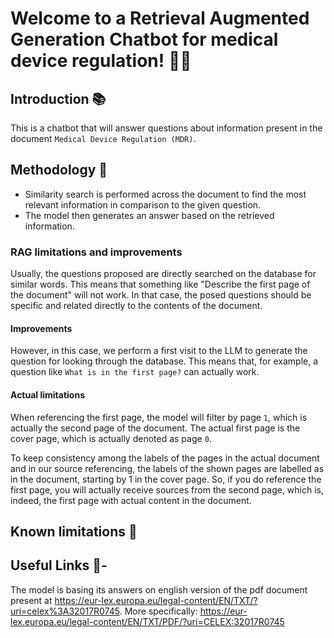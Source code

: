 # Welcome to a Retrieval Augmented Generation Chatbot for medical device regulation! 🚀🤖

## Introduction 📚
This is a chatbot that will answer questions about information present in the document `Medical Device Regulation (MDR)`.
## Methodology 🧠
- Similarity search is performed across the document to find the most relevant information in comparison to the given question.
- The model then generates an answer based on the retrieved information.

### RAG limitations and improvements

Usually, the questions proposed are directly searched on the database for similar words. This means that something like "Describe the first page of the document" will not work. In that case, the posed questions should be specific and related directly to the contents of the document.

#### Improvements
However, in this case, we perform a first visit to the LLM to generate the question for looking through the database. This means that, for example, a question like `What is in the first page?` can actually work.

#### Actual limitations
When referencing the first page, the model will filter by page `1`, which is actually the second page of the document. The actual first page is the cover page, which is actually denoted as page `0`.

To keep consistency among the labels of the pages in the actual document and in our source referencing, the labels of the shown pages are labelled as in the document, starting by 1 in the cover page. So, if you do reference the first page, you will actually receive sources from the second page, which is, indeed, the first page with actual content in the document.

## Known limitations 🛑

## Useful Links 🔗-

The model is basing its answers on english version of the pdf document present at https://eur-lex.europa.eu/legal-content/EN/TXT/?uri=celex%3A32017R0745. More specifically: https://eur-lex.europa.eu/legal-content/EN/TXT/PDF/?uri=CELEX:32017R0745
